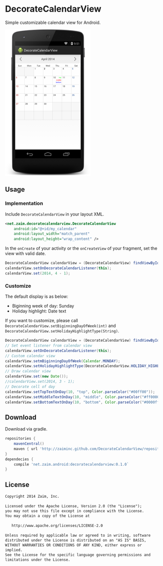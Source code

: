 DecorateCalendarView
====================

Simple customizable calendar view for Android.

![Screenshot](screenshot.png)


Usage
-----

### Implementation

Include `DecorateCalendarView` in your layout XML.

```xml
<net.zaim.decoratecalendarview.DecorateCalendarView
    android:id="@+id/my_calendar"
    android:layout_width="match_parent"
    android:layout_height="wrap_content" />
```

In the `onCreate` of your activity or the `onCreateView` of your fragment, set the view with valid date.

```java
DecorateCalendarView calendarView = (DecorateCalendarView) findViewById(R.id.my_calendar);
calendarView.setOnDecorateCalendarListener(this);
calendarView.set(2014, 4 - 1);
```

### Customize

The default display is as below:

* Biginning week of day: Sunday
* Holiday highlight: Date text

If you want to customize, please call `DecorateCalendarView.setBiginningDayOfWeek(int)` and `DecorateCalendarView.setHolidayHighlightType(String)`.

```java
DecorateCalendarView calendarView = (DecorateCalendarView) findViewById(R.id.my_calendar);
// Set event listener from calendar view
calendarView.setOnDecorateCalendarListener(this);
// Custom calendar view
calendarView.setmBiginningDayOfWeek(Calendar.MONDAY);
calendarView.setHolidayHighlightType(DecorateCalendarView.HOLIDAY_HIGHLIGHT_TYPE_BACKGROUND);
// Draw calendar view
calendarView.set(new Date());
//calendarView.set(2014, 3 - 1);
// Decorate cell of day
calendarView.setTopTextOnDay(10, "top", Color.parseColor("#00ff00"));
calendarView.setMiddleTextOnDay(10, "middle", Color.parseColor("#ff0000"));
calendarView.setBottomTextOnDay(10, "bottom", Color.parseColor("#0000ff"));
```

Download
-----

Download via gradle.

```groovy
repositories {
    mavenCentral()
    maven { url 'http://zaiminc.github.com/DecorateCalendarView/repository' }
}
dependecies {
    compile 'net.zaim.android:decoratecalendarview:0.1.0`
}
```

License
-----


    Copyright 2014 Zaim, Inc.

    Licensed under the Apache License, Version 2.0 (the "License");
    you may not use this file except in compliance with the License.
    You may obtain a copy of the License at

       http://www.apache.org/licenses/LICENSE-2.0

    Unless required by applicable law or agreed to in writing, software
    distributed under the License is distributed on an "AS IS" BASIS,
    WITHOUT WARRANTIES OR CONDITIONS OF ANY KIND, either express or implied.
    See the License for the specific language governing permissions and
    limitations under the License.
